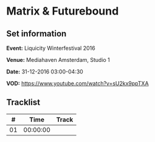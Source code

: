 # Matrix & Futurebound
## Set information
**Event:** Liquicity Winterfestival 2016

**Venue:** Mediahaven Amsterdam, Studio 1

**Date:** 31-12-2016 03:00-04:30

**VOD:** https://www.youtube.com/watch?v=sU2kx9ppTXA

## Tracklist
| \#  | Time     | Track |
| --- | -------- | ----- |
| 01  | 00:00:00 |       |
